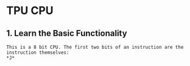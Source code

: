 # TPU CPU

## 1. Learn the Basic Functionality
    This is a 8 bit CPU. The first two bits of an instruction are the instruction themselves:
    *J*
